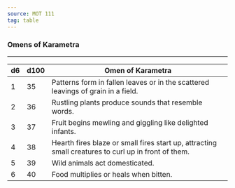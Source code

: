 ```yaml
---
source: MOT 111
tag: table
---
```


### Omens of Karametra
---
|d6|d100|Omen of Karametra|
|----|---|-----------|
|1|35|Patterns form in fallen leaves or in the scattered leavings of grain in a field.|
|2|36|Rustling plants produce sounds that resemble words.|
|3|37|Fruit begins mewling and giggling like delighted infants.|
|4|38|Hearth fires blaze or small fires start up, attracting small creatures to curl up in front of them.|
|5|39|Wild animals act domesticated.|
|6|40|Food multiplies or heals when bitten.|
